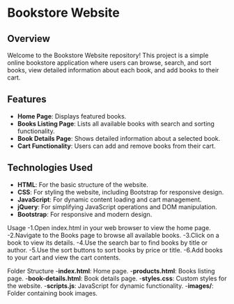 # Bookstore Website

## Overview
Welcome to the Bookstore Website repository! This project is a simple online bookstore application where users can browse, search, and sort books, view detailed information about each book, and add books to their cart.

## Features
- **Home Page**: Displays featured books.
- **Books Listing Page**: Lists all available books with search and sorting functionality.
- **Book Details Page**: Shows detailed information about a selected book.
- **Cart Functionality**: Users can add and remove books from their cart.

## Technologies Used
- **HTML**: For the basic structure of the website.
- **CSS**: For styling the website, including Bootstrap for responsive design.
- **JavaScript**: For dynamic content loading and cart management.
- **jQuery**: For simplifying JavaScript operations and DOM manipulation.
- **Bootstrap**: For responsive and modern design.

Usage
-1.Open index.html in your web browser to view the home page.
-2.Navigate to the Books page to browse all available books.
-3.Click on a book to view its details.
-4.Use the search bar to find books by title or author.
-5.Use the sort buttons to sort books by price or title.
-6.Add books to your cart and view the cart contents.

Folder Structure
-**index.html**: Home page.
-**products.html**: Books listing page.
-**book-details.html**: Book details page.
-**styles.css**: Custom styles for the website.
-**scripts.js**: JavaScript for dynamic functionality.
-**images/**: Folder containing book images.
